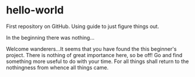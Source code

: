 # hello-world
First repository on GitHub. Using guide to just figure things out.

In the beginning there was nothing...

Welcome wanderers...It seems that you have found the this beginner's project.
There is nothing of great importance here, so be off! Go and find something
more useful to do with your time. For all things shall return to the nothingness
from whence all things came.
